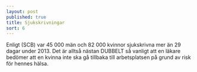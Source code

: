 ```yaml
---
layout: post
published: true
title: Sjukskrivningar
sort: 6
---
```




Enligt (SCB) var 45 000 män och 82 000 kvinnor sjukskrivna mer än 29 dagar under 2013. Det är alltså nästan DUBBELT så vanligt att en läkare bedömer att en kvinna inte ska gå tillbaka till arbetsplatsen på grund av risk för hennes hälsa.
